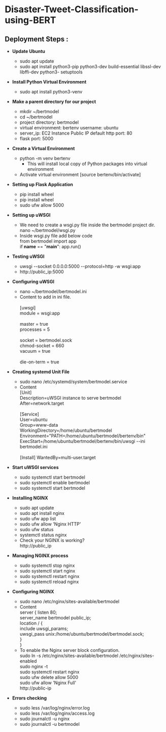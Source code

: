 # Disaster-Tweet-Classification-using-BERT

## Deployment Steps : 
   - **Update Ubuntu**
      -  sudo apt update
      -  sudo apt install python3-pip python3-dev build-essential libssl-dev libffi-dev python3- setuptools
      
   - **Install Python Virtual Environment**
      -  sudo apt install python3-venv

   - **Make a parent directory for our project**
      - mkdir ~/bertmodel
      - cd ~/bertmodel
      - project directory: bertmodel
      - virtual environment: bertenv username: ubuntu
      - server_ip: EC2 Instance Public IP default http port: 80
      - flask port: 5000 
   
   - **Create a Virtual Environment**
      - python -m venv bertenv
        - This will install local copy of Python packages into virtual environment
      - Activate virtual environment [source bertenv/bin/activate]

   - **Setting up Flask Application**
      - pip install wheel
      - pip install wheel
      - sudo ufw allow 5000
      
   - **Setting up uWSGI**
      - We need to create a wsgi.py file inside the bertmodel project dir.
        nano ~/bertmodel/wsgi.py
      - Inside wsgi.py file add below code<br>
        from bertmodel import app<br>
        if __name__ == "__main__": app.run()
       
   -  **Testing uWSGI**
      - uwsgi --socket 0.0.0.0:5000 --protocol=http -w wsgi:app
      - http://public_ip:5000

   - **Configuring uWSGI**
      - nano ~/bertmodel/bertmodel.ini 
      - Content to add in ini file.<br><br>
         [uwsgi]<br>
         module = wsgi:app<br>
         <br>
         master = true <br>
         processes = 5<br>
         <br>
         socket = bertmodel.sock <br>
         chmod-socket = 660 <br>
         vacuum = true<br>
         <br>
         die-on-term = true<br>
         
   - **Creating systemd Unit File**
      - sudo nano /etc/systemd/system/bertmodel.service
      - Content <br>
         [Unit]<br>
         Description=uWSGI instance to serve bertmodel <br>
         After=network.target<br>
         <br>
         [Service]<br>
         User=ubuntu<br>
         Group=www-data<br>
         WorkingDirectory=/home/ubuntu/bertmodel <br>
         Environment="PATH=/home/ubuntu/bertmodel/bertenv/bin" <br>
         ExecStart=/home/ubuntu/bertmodel/bertenv/bin/uwsgi --ini bertmodel.ini<br>
         <br>
         [Install] WantedBy=multi-user.target<br>
         
   - **Start uWSGI services**
      -  sudo systemctl start bertmodel
      -  sudo systemctl enable bertmodel
      -  sudo systemctl start bertmodel
        
   - **Installing NGINX**
      -  sudo apt update
      -  sudo apt install nginx
      -  sudo ufw app list
      -  sudo ufw allow 'Nginx HTTP'
      -  sudo ufw status
      -  systemctl status nginx
      -  Check your NGINX is working?<br>
          http://public_ip
   
   - **Managing NGINX process**
      -  sudo systemctl stop nginx
      -  sudo systemctl start nginx
      -  sudo systemctl restart nginx
      -  sudo systemctl reload nginx
     
   - **Configuring NGINX**
      - sudo nano /etc/nginx/sites-available/bertmodel
      - Content <br>
        server {
            listen 80;<br>
            server_name bertmodel public_ip;<br>
            location / {<br>
               include uwsgi_params;<br>
               uwsgi_pass unix:/home/ubuntu/bertmodel/bertmodel.sock;<br>
            } <br>
         }<br>
      - To enable the Nginx server block configuration.<br>
        sudo ln -s /etc/nginx/sites-available/bertmodel /etc/nginx/sites-enabled<br>
        sudo nginx -t<br>
        sudo systemctl restart nginx<br>
        sudo ufw delete allow 5000<br>
        sudo ufw allow 'Nginx Full'<br>
        http://public-ip<br>
     
   - **Errors checking**
      - sudo less /var/log/nginx/error.log
      - sudo less /var/log/nginx/access.log
      - sudo journalctl -u nginx
      - sudo journalctl -u bertmodel
      


   
